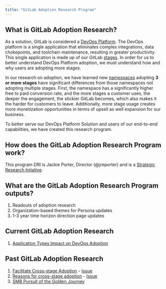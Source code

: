 ```yaml
---
title: "GitLab Adoption Research Program"
---
```


## What is GitLab Adoption Research?

As a solution, GitLab is considered a [DevOps Platform](/handbook/marketing/brand-and-product-marketing/product-and-solution-marketing/usecase-gtm/devops-platform/). The DevOps platform is a single application that eliminates complex integrations, data chokepoints, and toolchain maintenance, resulting in greater productivity. This single application is made up of our GitLab [stages](/handbook/product/categories/#devops-stages). In order for us to better understand DevOps Platform adoption, we must understand how and why users are adopting more stages.

In our research on adoption, we have learned new [namespaces](https://docs.gitlab.com/ee/user/group/#namespaces) adopting **3 or more stages** have significant differences from those namespaces not adopting multiple stages. First, the namespace has a significantly higher free to paid conversion rate, and the more stages a customer uses, the deeper the engagement, the stickier GitLab becomes, which also makes it the harder for customers to leave. Additionally, more stage usage creates more monetization opportunities in terms of upsell as well expansion for our business.

To better serve our DevOps Platform Solution and users of our end-to-end capabilities, we have created this research program.

## How does the GitLab Adoption Research Program work?

This program DRI is Jackie Porter, Director (@jreporter) and is a [Strategic Research Intiative](/handbook/product/ux/ux-research/strategic-research-at-gitlab/#how-does-gitlab-think-about-strategic-research).

## What are the GitLab Adoption Research Program outputs?

1. Readouts of adoption research
1. Organization-based themes for Persona updates
1. 1-3 year time horizon direction page updates

## Current GitLab Adoption Research

1. [Application Types Impact on DevOps Adoption](https://gitlab.com/gitlab-org/ux-research/-/issues/1783)

## Past GitLab Adoption Research

1. [Facilitate Cross-stage Adoption](https://docs.google.com/presentation/d/1Dop32ZNbyHhJvi-TMRR-uiJVKN-qaBl8hPj-N03YSL8/edit?usp=sharing) - [Issue](https://gitlab.com/gitlab-com/www-gitlab-com/-/issues/10466)
1. [Reasons for cross-stage adoption](https://docs.google.com/presentation/d/10aCNhZ8KvDMpOCqhhgcI-Sb6jpH6UT0-ApXH7_t-7XA/edit?usp=sharing) - [Issue](https://gitlab.com/gitlab-org/ux-research/-/issues/1385)
1. [SMB Pursuit of the Golden Journey](https://gitlab.com/gitlab-org/ux-research/-/issues/1522)
